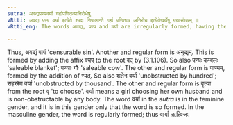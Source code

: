 ```yaml
---
sutra: अवद्यपण्यवर्या गर्ह्यपणितव्यानिरोधेषु
vRtti: अवद्य पण्य वर्या इत्येते शब्दा निपात्यन्ते गर्ह्य पणितव्य अनिरोध इत्येतेष्वर्थेषु यथासंख्यम् ॥
vRtti_eng: The words अवद्य, पण्य and वर्या are irregularly formed, having the sense of 'condemnable', 'saleable' and 'unobstructable' respectively.

---
```

Thus, अवद्यं पापं 'censurable sin'. Another and regular form is अनुद्यम्. This is formed by adding the affix क्यप् to the root वद् by (3.1.106). So also पण्यः कम्बलः 'saleable blanket'; पण्याः गौः 'saleable cow'. The other and regular form is पाण्यम्, formed by the addition of ण्यत्. So also शतेन वर्या 'unobstructed by hundred'; सहस्रेण वर्या 'unobstructed by thousand'. The other and regular form is वृत्या from the root वृ 'to choose'. वर्या means a girl choosing her own husband and is non-obstructable by any body. The word वर्या in the _sutra_ is in the feminine gender, and it is in this gender only that the word is so formed. In the masculine gender, the word is regularly formed; thus वार्या ऋत्विजः. 